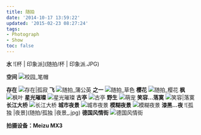 ```yaml
---
title: 随拍
date: '2014-10-17 13:59:22'
updated: '2015-02-23 08:27:24'
tags: 
- Photograph
- Show
toc: false
---
```


**水**
![杯 | 印象派](随拍/杯 | 印象派.JPG)
<!--**不忘初心**-->
<!--[不忘初心](/img/随拍/不忘初心.jpg)-->
**空间**
![校园_笔帽](随拍/校园_笔帽.jpg)
<!--**灰色...印象派**-->
<!--[灰色|印象派](/img/随拍/灰色|印象派.jpg)-->
**存在**
![存在|孤寂](随拍/存在|孤寂.jpg)
**飞**
![随拍_蒲公英](随拍/随拍_蒲公英.jpg)
**之一**
![随拍_草色](随拍/随拍_草色.JPG)
**樱花**
![随拍_樱花](随拍/随拍_樱花.JPG)
**枫**
![枫叶](随拍/枫叶.jpg)
**星光璀璨**
![星光璀璨](随拍/星光璀璨.jpg)
**古亭**
![古亭](随拍/古亭.JPG)
**野生**
![萌宠](随拍/萌宠.jpg)
**笑容...落寞**
![笑容|落寞](随拍/笑容|落寞.JPG)
**长江大桥**
![长江大桥](随拍/长江大桥.jpg)
**城市夜景**
![城市夜景](随拍/城市夜景.jpg)
**模糊夜景**
![模糊夜景](随拍/模糊夜景.jpg)
**漆黑...夜**
![孤独 |夜景](随拍/孤独 |夜景_.jpg)
**德国风情街**
![德国风情街](随拍/德国风情街.JPG)

**拍摄设备：Meizu MX3**
